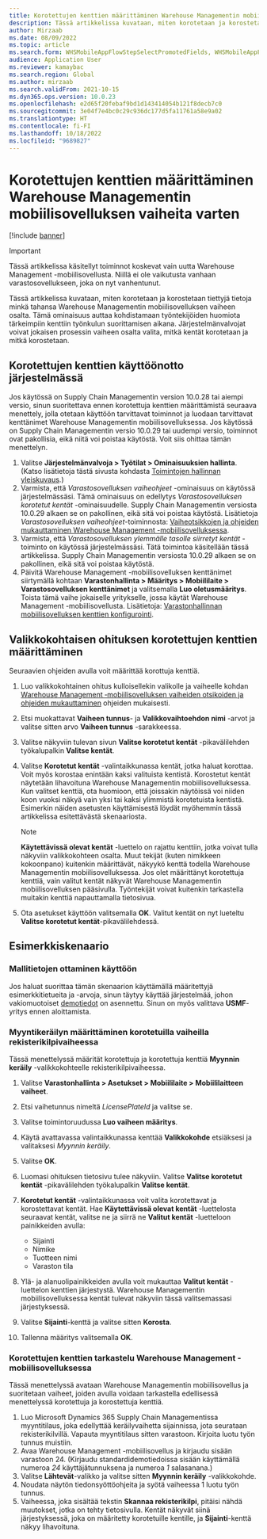 ```yaml
---
title: Korotettujen kenttien määrittäminen Warehouse Managementin mobiilisovelluksen vaiheita varten
description: Tässä artikkelissa kuvataan, miten korotetaan ja korostetaan tiettyjä tietoja minkä tahansa Warehouse Managementin mobiilisovelluksen vaiheen osalta.
author: Mirzaab
ms.date: 08/09/2022
ms.topic: article
ms.search.form: WHSMobileAppFlowStepSelectPromotedFields, WHSMobileAppFlowStepListPage, WHSMobileAppFlowStepAddDetour, WHSMobileAppFlowStepDetourSelectFields
audience: Application User
ms.reviewer: kamaybac
ms.search.region: Global
ms.author: mirzaab
ms.search.validFrom: 2021-10-15
ms.dyn365.ops.version: 10.0.23
ms.openlocfilehash: e2d65f20febaf9bd1d143414054b121f8decb7c0
ms.sourcegitcommit: 3e04f7e4bc0c29c936dc177d5fa11761a58e9a02
ms.translationtype: HT
ms.contentlocale: fi-FI
ms.lasthandoff: 10/18/2022
ms.locfileid: "9689827"
---
```

# <a name="configure-promoted-fields-for-steps-in-the-warehouse-management-mobile-app"></a>Korotettujen kenttien määrittäminen Warehouse Managementin mobiilisovelluksen vaiheita varten

[!include [banner](../includes/banner.md)]

> [!IMPORTANT]
> Tässä artikkelissa käsitellyt toiminnot koskevat vain uutta Warehouse Management -mobiilisovellusta. Niillä ei ole vaikutusta vanhaan varastosovellukseen, joka on nyt vanhentunut.

Tässä artikkelissa kuvataan, miten korotetaan ja korostetaan tiettyjä tietoja minkä tahansa Warehouse Managementin mobiilisovelluksen vaiheen osalta. Tämä ominaisuus auttaa kohdistamaan työntekijöiden huomiota tärkeimpiin kenttiin työnkulun suorittamisen aikana. Järjestelmänvalvojat voivat jokaisen prosessin vaiheen osalta valita, mitkä kentät korotetaan ja mitkä korostetaan.

## <a name="enable-promoted-fields-in-your-system"></a>Korotettujen kenttien käyttöönotto järjestelmässä

Jos käytössä on Supply Chain Managementin version 10.0.28 tai aiempi versio, sinun suoritettava ennen korotettuja kenttien määrittämistä seuraava menettely, jolla otetaan käyttöön tarvittavat toiminnot ja luodaan tarvittavat kenttänimet Warehouse Managementin mobiilisovelluksessa. Jos käytössä on Supply Chain Managementin versio 10.0.29 tai uudempi versio, toiminnot ovat pakollisia, eikä niitä voi poistaa käytöstä. Voit siis ohittaa tämän menettelyn.

1. Valitse **Järjestelmänvalvoja \> Työtilat \> Ominaisuuksien hallinta**. (Katso lisätietoja tästä sivusta kohdasta [Toimintojen hallinnan yleiskuvaus](../../fin-ops-core/fin-ops/get-started/feature-management/feature-management-overview.md).)
1. Varmista, että *Varastosovelluksen vaiheohjeet* -ominaisuus on käytössä järjestelmässäsi. Tämä ominaisuus on edellytys *Varastosovelluksen korotetut kentät* -ominaisuudelle. Supply Chain Managementin versiosta 10.0.29 alkaen se on pakollinen, eikä sitä voi poistaa käytöstä. Lisätietoja *Varastosovelluksen vaiheohjeet*-toiminnosta: [Vaiheotsikkojen ja ohjeiden mukauttaminen Warehouse Management -mobiilisovelluksessa](mobile-app-titles-instructions.md).
1. Varmista, että *Varastosovelluksen ylemmälle tasolle siirretyt kentät* -toiminto on käytössä järjestelmässäsi. Tätä toimintoa käsitellään tässä artikkelissa. Supply Chain Managementin versiosta 10.0.29 alkaen se on pakollinen, eikä sitä voi poistaa käytöstä.
1. Päivitä Warehouse Management -mobiilisovelluksen kenttänimet siirtymällä kohtaan **Varastonhallinta \> Määritys \> Mobiililaite \> Varastosovelluksen kenttänimet** ja valitsemalla **Luo oletusmääritys**. Toista tämä vaihe jokaiselle yritykselle, jossa käytät Warehouse Management -mobiilisovellusta. Lisätietoja: [Varastonhallinnan mobiilisovelluksen kenttien konfigurointi](configure-app-field-names-priorities-warehouse.md).

## <a name="configure-promoted-fields-from-a-menu-specific-override"></a>Valikkokohtaisen ohituksen korotettujen kenttien määrittäminen

Seuraavien ohjeiden avulla voit määrittää korottuja kenttiä.

1. Luo valikkokohtainen ohitus kulloisellekin valikolle ja vaiheelle kohdan [Warehouse Management ‑mobiilisovelluksen vaiheiden otsikoiden ja ohjeiden mukauttaminen](mobile-app-titles-instructions.md) ohjeiden mukaisesti.
1. Etsi muokattavat **Vaiheen tunnus**- ja **Valikkovaihtoehdon nimi** -arvot ja valitse sitten arvo **Vaiheen tunnus** -sarakkeessa.
1. Valitse näkyviin tulevan sivun **Valitse korotetut kentät** -pikavälilehden työkalupalkin **Valitse kentät**.
1. Valitse **Korotetut kentät** -valintaikkunassa kentät, jotka haluat korottaa. Voit myös korostaa enintään kaksi valituista kentistä. Korostetut kentät näytetään lihavoituna Warehouse Managementin mobiilisovelluksessa. Kun valitset kenttiä, ota huomioon, että joissakin näytöissä voi niiden koon vuoksi näkyä vain yksi tai kaksi ylimmistä korotetuista kentistä. Esimerkin näiden asetusten käyttämisestä löydät myöhemmin tässä artikkelissa esitettävästä skenaariosta.

    > [!NOTE]
    > **Käytettävissä olevat kentät** -luettelo on rajattu kenttiin, jotka voivat tulla näkyviin valikkokohteen osalta. Muut tekijät (kuten nimikkeen kokoonpano) kuitenkin määrittävät, näkyykö kenttä todella Warehouse Managementin mobiilisovelluksessa. Jos olet määrittänyt korotettuja kenttiä, vain valitut kentät näkyvät Warehouse Managementin mobiilisovelluksen pääsivulla. Työntekijät voivat kuitenkin tarkastella muitakin kenttiä napauttamalla tietosivua.

1. Ota asetukset käyttöön valitsemalla **OK**. Valitut kentät on nyt lueteltu **Valitse korotetut kentät**-pikavälilehdessä.

## <a name="example-scenario"></a>Esimerkkiskenaario

### <a name="enable-sample-data"></a>Mallitietojen ottaminen käyttöön

Jos haluat suorittaa tämän skenaarion käyttämällä määritettyjä esimerkkitietueita ja -arvoja, sinun täytyy käyttää järjestelmää, johon vakiomuotoiset [demotiedot](../../fin-ops-core/fin-ops/get-started/demo-data.md) on asennettu. Sinun on myös valittava **USMF**-yritys ennen aloittamista.

### <a name="configure-sales-picking-with-promoted-steps-on-the-license-plate-step"></a>Myyntikeräilyn määrittäminen korotetuilla vaiheilla rekisterikilpivaiheessa

Tässä menettelyssä määrität korotettuja ja korotettuja kenttiä **Myynnin keräily** -valikkokohteelle rekisterikilpivaiheessa.

1. Valitse **Varastonhallinta \> Asetukset \> Mobiililaite \> Mobiililaitteen vaiheet**.
1. Etsi vaihetunnus nimeltä *LicensePlateId* ja valitse se.
1. Valitse toimintoruudussa **Luo vaiheen määritys**.
1. Käytä avattavassa valintaikkunassa kenttää **Valikkokohde** etsiäksesi ja valitaksesi *Myynnin keräily*.
1. Valitse **OK**.
1. Luomasi ohituksen tietosivu tulee näkyviin. Valitse **Valitse korotetut kentät** -pikavälilehden työkalupalkin **Valitse kentät**.
1. **Korotetut kentät** -valintaikkunassa voit valita korotettavat ja korostettavat kentät. Hae **Käytettävissä olevat kentät** -luettelosta seuraavat kentät, valitse ne ja siirrä ne **Valitut kentät** -luetteloon painikkeiden avulla:

    - Sijainti
    - Nimike
    - Tuotteen nimi
    - Varaston tila

1. Ylä- ja alanuolipainikkeiden avulla voit mukauttaa **Valitut kentät** -luettelon kenttien järjestystä. Warehouse Managementin mobiilisovelluksessa kentät tulevat näkyviin tässä valitsemassasi järjestyksessä.
1. Valitse **Sijainti**-kenttä ja valitse sitten **Korosta**.
1. Tallenna määritys valitsemalla **OK**.

### <a name="view-the-promoted-fields-in-the-warehouse-management-mobile-app"></a>Korotettujen kenttien tarkastelu Warehouse Management -mobiilisovelluksessa

Tässä menettelyssä avataan Warehouse Managementin mobiilisovellus ja suoritetaan vaiheet, joiden avulla voidaan tarkastella edellisessä menettelyssä korotettuja ja korostettuja kenttiä.

1. Luo Microsoft Dynamics 365 Supply Chain Managementissa myyntitilaus, joka edellyttää keräilyvaihetta sijainnissa, jota seurataan rekisterikilvillä. Vapauta myyntitilaus sitten varastoon. Kirjoita luotu työn tunnus muistiin.
1. Avaa Warehouse Management -mobiilisovellus ja kirjaudu sisään varastoon 24. (Kirjaudu standardidemotiedoissa sisään käyttämällä numeroa *24* käyttäjätunnuksena ja numeroa *1* salasanana.)
1. Valitse **Lähtevät**-valikko ja valitse sitten **Myynnin keräily** -valikkokohde.
1. Noudata näytön tiedonsyöttöohjeita ja syötä vaiheessa 1 luotu työn tunnus.
1. Vaiheessa, joka sisältää tekstin **Skannaa rekisterikilpi**, pitäisi nähdä muutokset, jotka on tehty tietosivulla. Kentät näkyvät siinä järjestyksessä, joka on määritetty korotetuille kentille, ja **Sijainti**-kenttä näkyy lihavoituna.
